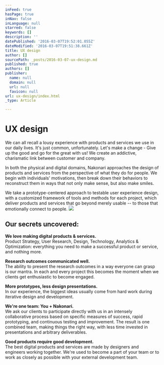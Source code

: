 ```yaml
---
inFeed: true
hasPage: true
inNav: false
inLanguage: null
starred: false
keywords: []
description: ''
datePublished: '2016-03-07T19:52:01.055Z'
dateModified: '2016-03-07T19:51:38.661Z'
title: UX design
author: []
sourcePath: _posts/2016-03-07-ux-design.md
published: true
authors: []
publisher:
  name: null
  domain: null
  url: null
  favicon: null
url: ux-design/index.html
_type: Article

---
```

# UX design

We can all recall a lousy experience with products and services we use in our daily lives. It's just common, unfortunately. Let's make a change - Give up the good and go for the great with us! We create an addictive, charismatic link between customer and company.

In both the physical and digital domains, Nakonari approaches the design of products and services from the perspective of what they do for people. We begin with individuals' motivations, then break down their behaviors to reconstruct them in ways that not only make sense, but also make smiles.

We take a prototype-centered approach to testable user experience design, with a customized framework of tools and methods for each project, which deliver products and services that go beyond merely usable -- to those that emotionally connect to people.
![](https://the-grid-user-content.s3-us-west-2.amazonaws.com/e0bfefc5-c7fe-4f67-8953-da5affb67cb0.jpg)

## Our secrets uncovered:

**We love making digital products & services.**  
Product Strategy, User Research, Design, Technology, Analytics & Optimization: everything you need to make a successful product or service, and nothing more.

**Research outcomes communicated well.**  
The ability to present the research outcomes in a way everyone can grasp is our mantra. In each and every project this becomes the moment when we clients get enthusiastic to become engaged.

**More prototypes, less design presentations.**  
In our experience, the biggest ideas usually come from hard work during iterative design and development.

**We're one team: You + Nakonari.**  
We ask our clients to participate directly with us in an intensely collaborative process based on specific measures of success, rapid prototyping, and continuous testing and improvement. The result is one combined team, making things the right way, with less time invested in presentations and arbitrary deliverables.

**Good products require good development.**  
The best digital products and services are made by designers and engineers working together. We're used to become a part of your team or to work as closely as possible with your external development team.